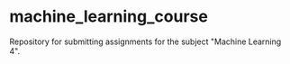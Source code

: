 # machine_learning_course
Repository for submitting assignments for the subject "Machine Learning 4".
